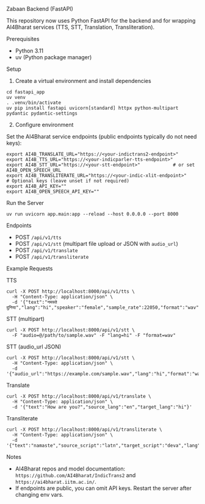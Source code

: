 Zabaan Backend (FastAPI)

This repository now uses Python FastAPI for the backend and for wrapping AI4Bharat services (TTS, STT, Translation, Transliteration).

Prerequisites

- Python 3.11
- uv (Python package manager)

Setup

1) Create a virtual environment and install dependencies

```
cd fastapi_app
uv venv
. .venv/bin/activate
uv pip install fastapi uvicorn[standard] httpx python-multipart pydantic pydantic-settings
```

2) Configure environment

Set the AI4Bharat service endpoints (public endpoints typically do not need keys):

```
export AI4B_TRANSLATE_URL="https://<your-indictrans2-endpoint>"
export AI4B_TTS_URL="https://<your-indicparler-tts-endpoint>"
export AI4B_STT_URL="https://<your-stt-endpoint>"            # or set AI4B_OPEN_SPEECH_URL
export AI4B_TRANSLITERATE_URL="https://<your-indic-xlit-endpoint>"
# Optional keys (leave unset if not required)
export AI4B_API_KEY=""
export AI4B_OPEN_SPEECH_API_KEY=""
```

Run the Server

```
uv run uvicorn app.main:app --reload --host 0.0.0.0 --port 8000
```

Endpoints

- POST `/api/v1/tts`
- POST `/api/v1/stt` (multipart file upload or JSON with `audio_url`)
- POST `/api/v1/translate`
- POST `/api/v1/transliterate`

Example Requests

TTS

```
curl -X POST http://localhost:8000/api/v1/tts \
  -H "Content-Type: application/json" \
  -d '{"text":"नमस्ते दुनिया","lang":"hi","speaker":"female","sample_rate":22050,"format":"wav"}'
```

STT (multipart)

```
curl -X POST http://localhost:8000/api/v1/stt \
  -F "audio=@/path/to/sample.wav" -F "lang=hi" -F "format=wav"
```

STT (audio_url JSON)

```
curl -X POST http://localhost:8000/api/v1/stt \
  -H "Content-Type: application/json" \
  -d '{"audio_url":"https://example.com/sample.wav","lang":"hi","format":"wav"}'
```

Translate

```
curl -X POST http://localhost:8000/api/v1/translate \
  -H "Content-Type: application/json" \
  -d '{"text":"How are you?","source_lang":"en","target_lang":"hi"}'
```

Transliterate

```
curl -X POST http://localhost:8000/api/v1/transliterate \
  -H "Content-Type: application/json" \
  -d '{"text":"namaste","source_script":"latn","target_script":"deva","lang":"hi","topk":3}'
```

Notes

- AI4Bharat repos and model documentation: `https://github.com/AI4Bharat/IndicTrans2` and `https://ai4bharat.iitm.ac.in/`.
- If endpoints are public, you can omit API keys. Restart the server after changing env vars.

